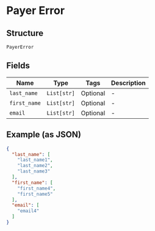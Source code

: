 
# Payer Error

## Structure

`PayerError`

## Fields

| Name | Type | Tags | Description |
|  --- | --- | --- | --- |
| `last_name` | `List[str]` | Optional | - |
| `first_name` | `List[str]` | Optional | - |
| `email` | `List[str]` | Optional | - |

## Example (as JSON)

```json
{
  "last_name": [
    "last_name1",
    "last_name2",
    "last_name3"
  ],
  "first_name": [
    "first_name4",
    "first_name5"
  ],
  "email": [
    "email4"
  ]
}
```

